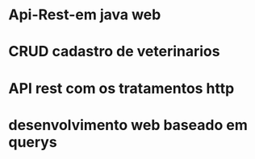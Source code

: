 # Api-Rest-em java web
# CRUD cadastro de veterinarios
# API rest com os tratamentos http
# desenvolvimento web baseado em querys
